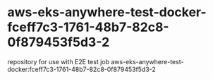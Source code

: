 # aws-eks-anywhere-test-docker-fceff7c3-1761-48b7-82c8-0f879453f5d3-2
repository for use with E2E test job aws-eks-anywhere-test-docker:fceff7c3-1761-48b7-82c8-0f879453f5d3-2
